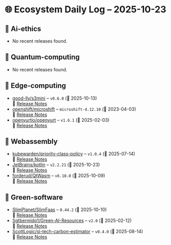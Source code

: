 # 🌐 Ecosystem Daily Log – 2025-10-23

## 🔹 Ai-ethics
- No recent releases found.

## 🔹 Quantum-computing
- No recent releases found.

## 🔹 Edge-computing
- [good-lly/s3mini](https://github.com/good-lly/s3mini/releases/tag/v0.6.0) – `v0.6.0` (📅 2025-10-13)  
  🔗 [Release Notes](https://github.com/good-lly/s3mini/releases/tag/v0.6.0)
- [openshift/microshift](https://github.com/openshift/microshift/releases/tag/microshift-4.12.10) – `microshift-4.12.10` (📅 2023-04-03)  
  🔗 [Release Notes](https://github.com/openshift/microshift/releases/tag/microshift-4.12.10)
- [openyurtio/openyurt](https://github.com/openyurtio/openyurt/releases/tag/v1.6.1) – `v1.6.1` (📅 2025-02-03)  
  🔗 [Release Notes](https://github.com/openyurtio/openyurt/releases/tag/v1.6.1)

## 🔹 Webassembly
- [kubewarden/priority-class-policy](https://github.com/kubewarden/priority-class-policy/releases/tag/v1.0.4) – `v1.0.4` (📅 2025-07-14)  
  🔗 [Release Notes](https://github.com/kubewarden/priority-class-policy/releases/tag/v1.0.4)
- [JetBrains/kotlin](https://github.com/JetBrains/kotlin/releases/tag/v2.2.21) – `v2.2.21` (📅 2025-10-23)  
  🔗 [Release Notes](https://github.com/JetBrains/kotlin/releases/tag/v2.2.21)
- [forderud/QtWasm](https://github.com/forderud/QtWasm/releases/tag/v6.10.0) – `v6.10.0` (📅 2025-10-09)  
  🔗 [Release Notes](https://github.com/forderud/QtWasm/releases/tag/v6.10.0)

## 🔹 Green-software
- [SlimPlanet/SlimFaas](https://github.com/SlimPlanet/SlimFaas/releases/tag/0.44.2) – `0.44.2` (📅 2025-10-10)  
  🔗 [Release Notes](https://github.com/SlimPlanet/SlimFaas/releases/tag/0.44.2)
- [Sgtbermido1/Green-AI-Resources](https://github.com/Sgtbermido1/Green-AI-Resources/releases/tag/v2.0) – `v2.0` (📅 2025-02-12)  
  🔗 [Release Notes](https://github.com/Sgtbermido1/Green-AI-Resources/releases/tag/v2.0)
- [ScottLogic/sl-tech-carbon-estimator](https://github.com/ScottLogic/sl-tech-carbon-estimator/releases/tag/v0.4.0) – `v0.4.0` (📅 2025-08-14)  
  🔗 [Release Notes](https://github.com/ScottLogic/sl-tech-carbon-estimator/releases/tag/v0.4.0)